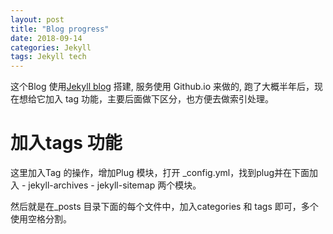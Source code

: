 ```yaml
---
layout: post
title: "Blog progress"
date: 2018-09-14
categories: Jekyll
tags: Jekyll tech
---
```


这个Blog 使用[Jekyll blog](https://jekyllrb.com) 搭建, 服务使用 Github.io 来做的, 跑了大概半年后，现在想给它加入 tag 功能，主要后面做下区分，也方便去做索引处理。

# 加入tags 功能

这里加入Tag 的操作，增加Plug 模块，打开 _config.yml，找到plug并在下面加入 - jekyll-archives - jekyll-sitemap 两个模块。

然后就是在_posts 目录下面的每个文件中，加入categories 和 tags 即可，多个使用空格分割。